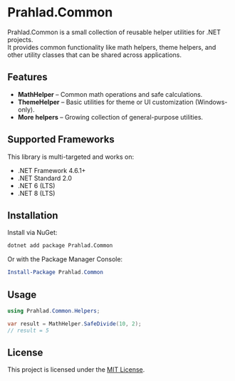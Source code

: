 ﻿# Prahlad.Common

Prahlad.Common is a small collection of reusable helper utilities for .NET projects.  
It provides common functionality like math helpers, theme helpers, and other utility classes that can be shared across applications.

## Features

- **MathHelper** – Common math operations and safe calculations.  
- **ThemeHelper** – Basic utilities for theme or UI customization (Windows-only).  
- **More helpers** – Growing collection of general-purpose utilities.

## Supported Frameworks

This library is multi-targeted and works on:

- .NET Framework 4.6.1+
- .NET Standard 2.0
- .NET 6 (LTS)
- .NET 8 (LTS)

## Installation

Install via NuGet:

```bash
dotnet add package Prahlad.Common
````

Or with the Package Manager Console:

```powershell
Install-Package Prahlad.Common
```

## Usage

```csharp
using Prahlad.Common.Helpers;

var result = MathHelper.SafeDivide(10, 2);
// result = 5
```

## License

This project is licensed under the [MIT License](https://opensource.org/licenses/MIT).